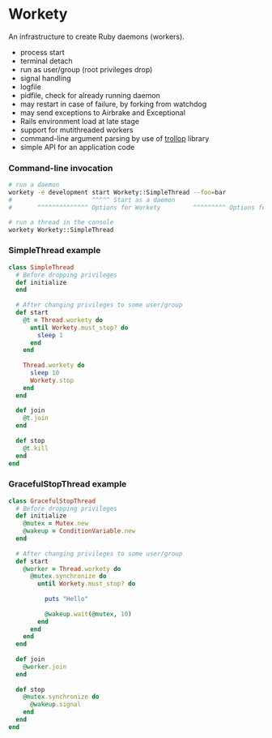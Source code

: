 Workety
=======

An infrastructure to create Ruby daemons (workers).

* process start
* terminal detach
* run as user/group (root privileges drop)
* signal handling
* logfile
* pidfile, check for already running daemon
* may restart in case of failure, by forking from watchdog
* may send exceptions to Airbrake and Exceptional
* Rails environment load at late stage
* support for mutithreaded workers
* command-line argument parsing by use of [trollop](http://trollop.rubyforge.org) library
* simple API for an application code


### Command-line invocation

```sh
# run a daemon
workety -e development start Workety::SimpleThread --foo=bar
#                      ^^^^^ Start as a daemon 
#       ^^^^^^^^^^^^^^ Options for Workety         ^^^^^^^^^ Options for the class

# run a thread in the console
workety Workety::SimpleThread
```

### SimpleThread example

```ruby
class SimpleThread
  # Before dropping privileges 
  def initialize
  end
  
  # After changing privileges to some user/group
  def start
    @t = Thread.workety do
      until Workety.must_stop? do
        sleep 1
      end
    end
    
    Thread.workety do
      sleep 10
      Workety.stop
    end
  end
  
  def join
    @t.join
  end
  
  def stop
    @t.kill
  end
end
```

### GracefulStopThread example

```ruby
class GracefulStopThread
  # Before dropping privileges 
  def initialize
    @mutex = Mutex.new
    @wakeup = ConditionVariable.new
  end
  
  # After changing privileges to some user/group
  def start
    @worker = Thread.workety do
      @mutex.synchronize do
        until Workety.must_stop? do
          
          puts "Hello"
          
          @wakeup.wait(@mutex, 10)
        end
      end
    end
  end
  
  def join
    @worker.join
  end
  
  def stop
    @mutex.synchronize do
      @wakeup.signal
    end
  end
end
```
